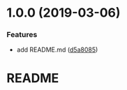 # 1.0.0 (2019-03-06)


### Features

* add README.md ([d5a8085](https://github.com/lzbin/git/commit/d5a8085))



# README

